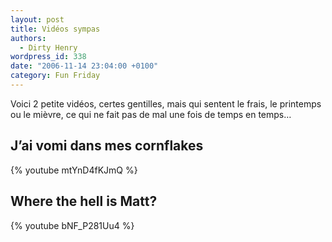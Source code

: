 ```yaml
---
layout: post
title: Vidéos sympas
authors:
  - Dirty Henry
wordpress_id: 338
date: "2006-11-14 23:04:00 +0100"
category: Fun Friday
---
```


Voici 2 petite vidéos, certes gentilles, mais qui sentent le frais, le printemps
ou le mièvre, ce qui ne fait pas de mal une fois de temps en temps…

## J’ai vomi dans mes cornflakes

{% youtube mtYnD4fKJmQ %}

## Where the hell is Matt?

{% youtube bNF_P281Uu4 %}
